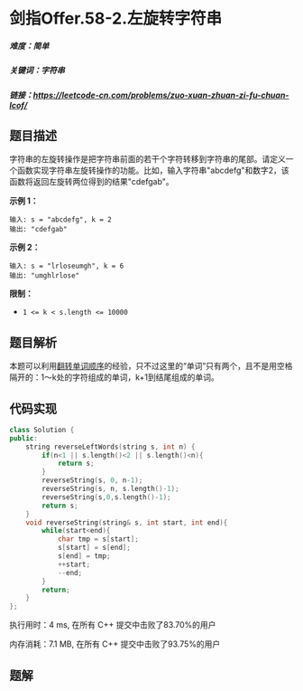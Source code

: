 # 剑指Offer.58-2.左旋转字符串

##### 难度：简单

##### 关键词：字符串

##### 链接：https://leetcode-cn.com/problems/zuo-xuan-zhuan-zi-fu-chuan-lcof/

## 题目描述

字符串的左旋转操作是把字符串前面的若干个字符转移到字符串的尾部。请定义一个函数实现字符串左旋转操作的功能。比如，输入字符串"abcdefg"和数字2，该函数将返回左旋转两位得到的结果"cdefgab"。

**示例 1：**

```
输入: s = "abcdefg", k = 2
输出: "cdefgab"
```

**示例 2：**

```
输入: s = "lrloseumgh", k = 6
输出: "umghlrlose"
```

**限制：**

- `1 <= k < s.length <= 10000`

## 题目解析

本题可以利用[翻转单词顺序](剑指Offer.58-1.翻转单词顺序.md)的经验，只不过这里的“单词”只有两个，且不是用空格隔开的：1～k处的字符组成的单词，k+1到结尾组成的单词。

## 代码实现

```c++
class Solution {
public:
    string reverseLeftWords(string s, int n) {
        if(n<1 || s.length()<2 || s.length()<n){
            return s;
        }
        reverseString(s, 0, n-1);
        reverseString(s, n, s.length()-1);
        reverseString(s,0,s.length()-1);
        return s;
    }
    void reverseString(string& s, int start, int end){
        while(start<end){
            char tmp = s[start];
            s[start] = s[end];
            s[end] = tmp;
            ++start;
            --end;
        }
        return;
    }
};
```

执行用时：4 ms, 在所有 C++ 提交中击败了83.70%的用户

内存消耗：7.1 MB, 在所有 C++ 提交中击败了93.75%的用户

## 题解

